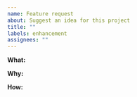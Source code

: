 ```yaml
---
name: Feature request
about: Suggest an idea for this project
title: ""
labels: enhancement
assignees: ""
---
```


**What:**

**Why:**

**How:**
